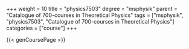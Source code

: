 +++
weight = 10
title = "physics7503"
degree = "msphysik"
parent = "Catalogue of 700-courses in Theoretical Physics"
tags = ["msphysik", "physics7503", "Catalogue of 700-courses in Theoretical Physics"]
categories = ["course"]
+++

{{< genCoursePage >}}

